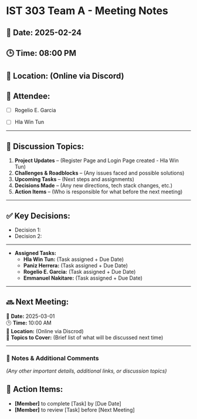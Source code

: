 # IST 303 Team A - Meeting Notes
## 📅 Date: 2025-02-24
## 🕒 Time: 08:00 PM
## 📍 Location: (Online via Discord)
## 🎯 Attendee:
- [ ] Rogelio E. Garcia
- [ ] Hla Win Tun


---

## 📌 Discussion Topics:
1. **Project Updates** – (Register Page and Login Page created - Hla Win Tun)
2. **Challenges & Roadblocks** – (Any issues faced and possible solutions)
3. **Upcoming Tasks** – (Next steps and assignments)
4. **Decisions Made** – (Any new directions, tech stack changes, etc.)
5. **Action Items** – (Who is responsible for what before the next meeting)

---

## ✅ Key Decisions:
- Decision 1:
- Decision 2:

---

- **Assigned Tasks:**
  - **Hla Win Tun:** (Task assigned + Due Date)
  - **Paniz Herrera:** (Task assigned + Due Date)
  - **Rogelio E. Garcia:** (Task assigned + Due Date)
  - **Emmanuel Nakitare:** (Task assigned + Due Date)

---

## 🔜 **Next Meeting:**
📅 **Date:** 2025-03-01  
🕒 **Time:** 10:00 AM  
📍 **Location:** (Online via Discrod)  
🎯 **Topics to Cover:** (Brief list of what will be discussed next time)

---

### 📌 **Notes & Additional Comments**
_(Any other important details, additional links, or discussion topics)_

## 🚀 Action Items:
- **[Member]** to complete [Task] by [Due Date]
- **[Member]** to review [Task] before [Next Meeting]

